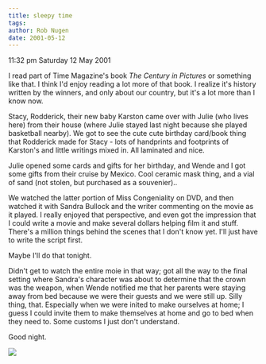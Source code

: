 ```yaml
---
title: sleepy time
tags: 
author: Rob Nugen
date: 2001-05-12
---
```


<p class=date>11:32 pm Saturday 12 May 2001</p>

<p>I read part of Time Magazine's book <em>The Century
in Pictures</em> or something like that.  I think I'd
enjoy reading a lot more of that book.   I realize
it's history written by the winners, and only about
our country, but it's a lot more than I know now.</p>

<p>Stacy, Rodderick, their new baby Karston came over
with Julie (who lives here)  from their house (where
Julie stayed last night because she played basketball
nearby).  We got to see the cute cute birthday
card/book thing that Rodderick made for Stacy - lots
of handprints and footprints of Karston's and little
writings mixed in.  All laminated and nice.</p>

<p>Julie opened some cards and gifts for her birthday,
and Wende and I got some gifts from their cruise by
Mexico.  Cool ceramic mask thing, and a vial of sand
(not stolen, but purchased as a souvenier)..</p>

<p>We watched the latter portion of Miss Congeniality 
on DVD, and then watched it with Sandra Bullock and
the writer commenting on the movie as it played.  I
really enjoyed  that perspective, and even got the
impression that I could write a movie and make several
dollars helping film it and stuff.  There's a million
things behind the scenes that I don't know yet.  I'll
just have to write the script first.</p>

<p>Maybe I'll do that tonight.</p>

<p>Didn't get to watch the entire moie in that way;
got all the way to the final setting where Sandra's 
character was about to determine that the crown was
the weapon, when Wende notified me that her parents
were staying away from bed because we were their
guests and we were still up.  Silly thing, that. 
Especially when we were inited to make ourselves at
home; I guess I could invite them to make themselves
at home and go to bed when they need to.  Some customs
I just don't understand.</p>

<p>Good night.</p>

<p><img src="/images/rob/wL-ROB.gif"/></p>
